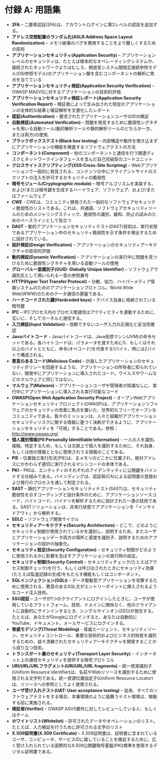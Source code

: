 # 付録 A: 用語集

- **2FA** – 二要素認証(2FA)は、アカウントログインに第2レベルの認証を追加する。
- **アドレス空間配置のランダム化(ASLR:Address Space Layout Randomization)** – メモリ破壊のバグを悪用することをより難しくするための技術
- **アプリケーションセキュリティ(Application Security)** – アプリケーションレベルのセキュリティは、たとえば根本的なオペレーティングシステムや、接続されたネットワークよりはむしろ、開放型システム間相互接続参照モデル(OSI参照モデル)のアプリケーション層を含むコンポーネントの解析に焦点を当てている
- **アプリケーションセキュリティ検証(Application Security Verification)** – OWASP MASVSに対するアプリケーションの技術的評価
- **アプリケーションセキュリティ検証レポート(Application Security Verification Report)** – 検証者によって生み出された特定のアプリケーションの全体的な結果と確証解析を文書化したレポート
- **認証(Authentication)** – 要求されたアプリケーションユーザのIDの検証
- **自動検証(Automated Verification)** – 問題を発見するために脆弱性シグネチャを用いる自動ツール(動的解析ツールや静的解析ツールのどちらか一方、または両方)の使用.
- **ブラックボックステスト(Black box testing)** – 内部構造や動作を覗き込まずにアプリケーションの機能を検査するソフトウェアテストの方法
- **コンポーネント(Component)** – 他のコンポーネントと通信を行う関連ディスクとネットワークインタフェースを含んだ自己完結型のコードユニット
- **クロスサイトスクリプティング(XSS:Cross-Site Scripting)** – Webアプリケーションで一般的に発見される、コンテンツの中にクライアントサイドのスクリプトの注入を許可するセキュリティの脆弱性
- **暗号モジュール(Cryptographic module)** – 暗号アルゴリズムを実装する、および/または暗号鍵を生成するハードウェア、ソフトウェア、および/またはファームウェア
- **CWE** - CWEは、コミュニティ開発された一般的なソフトウェアセキュリティ脆弱性のリストである。これは、共通語、ソフトウェアセキュリティツールのためのメジャリングスティック、脆弱性の識別、緩和、防止の試みのためのベースラインとして役立つ
- **DAST** – 動的アプリケーションセキュリティテスト(DAST)技術は、実行状態であるアプリケーション中のセキュリティ脆弱性を示す条件を検出するために設計されている。
- **設計検証(Design Verification)** – アプリケーションのセキュリティアーキテクチャの技術的評価
- **動的検証(Dynamic Verification)** – アプリケーションの実行中に問題を見つけるために脆弱性シグネチャを用いる自動ツールの使用
- **グローバル一意識別子(GUID: Globally Unique Identifier)** – ソフトウェアで識別氏として用いられる一意の参照番号
- **HTTP(Hyper Text Transfer Protocol)** – 分散、協力、ハイパーメディア情報システムのためのアプリケーションプロトコル。World Wide Web(WWW)のためのデータ通信の基盤である。
- **ハードコードされた鍵(Hardcoded keys)** – デバイス自身に格納されている暗号鍵
- **IPC** – IPCプロセス内のプロセス間通信はアクティビティを連動するために、互いに、そしてカーネルと通信する。
- **入力検証(Input Validation)** – 信頼できないユーザ入力の正規化と妥当性確認
- **Javaバイトコード** - Javaバイトコードは、Java仮想マシン(JVM)の命令セットである。各バイトコードは、パラメータを渡すために0、もしくはそれ以上のバイトとともに、命令(オペコード)を代表する1バイト、時には2バイトで構成される。
- **悪意のあるコード(Malicious Code)** – 計画したアプリケーションのセキュリティポリシーを回避するような、アプリケーションの所有者に知られていない、開発中にアプリケーションに導入されたコード。ウイルスやワームなどのマルウェアと同じではない。
- **マルウェア(Malware)** – アプリケーションユーザや管理者の知識なしに、実行中にアプリケーションに導入される実行可能なコード
- **OWASP(Open Web Application Security Project)** – オープンWebアプリケーションセキュリティプロジェクト(OWASP)は、アプリケーションソフトウェアのセキュリティの改善に焦点を置いた、世界的なフリーでオープンなコミュニティである。我々のミッションは、人々と組織がアプリケーションセキュリティリスクに関する情報に基づく決断ができるように、アプリケーションセキュリティを「可視」することである。参照：http://www.owasp.org/
- **個人識別情報(PII:Personally Identifiable Information)** - 一人の人を識別、接触、特定するため、もしくは文脈上で個人を識別するために、それ自身、もしくは他の情報とともに使用されうる情報のことである。
- **PIE** – 位置独立実行形式(PIE)は、主メモリのどこかに位置され、絶対アドレスにかかわらず適切に実行されるマシンコードの本体である。
- **PKI** – PKIは、エンティティのそれぞれのアイデンティティに公開鍵をバインドする仕組みである。バインディングは、認証局(CA)による証明書の登録および発行のプロセスを通して制定される。
- **SAST** – 静的アプリケーションセキュリティテスト(SAST)は、セキュリティ脆弱性を示すコーディングと設計条件のために、アプリケーションソースコード、バイトコード、バイナリを解析するために設計された一連の技術である。SASTソリューションは、非実行状態でアプリケーションを「インサイドアウト」から解析する。
- **SDLC** – ソフトウェア開発サイクル
- **セキュリティアーキテクチャ(Security Architecture)** – どこで、どのようにセキュリティ制御が使用されているかを識別し、説明するため、またユーザとアプリケーションデータ両方の場所と感度を識別子、説明するためのアプリケーションの設計の抽象化。
- **セキュリティ設定(Security Configuration)** – セキュリティ制御がどのように使用されるかに影響を及ぼすアプリケーションの実行時の設定。
- **セキュリティ制御(Security Control)** – セキュリティチェック(たとえばアクセス制御チェック)を行う、もしくは呼び出されたときにセキュリティ効果(たとえば監査記録の生成)をもたらす機能もしくはコンポーネント。
- **SQLインジェクション(SQLi)** – データ駆動型アプリケーションを攻撃するために使用される、悪意のあるSQL文がエントリーポイントに挿入されるようなコード注入技術。
- **SSO認証** – ユーザが1つのクライアントにログインしたときに、ユーザが使用しているプラットフォーム、技術、ドメインに関係なく、他のクライアントに自動的にサインインするとき、シングルサインオン(SSO)が発生する。たとえば、あなたがGoogleにログインすると、あなたは自動的にYouTube、ドキュメント、メールサービスにログインする。
- **脅威モデリング(Threat Modeling)** - 脅威エージェント、セキュリティゾーン、セキュリティコントロール、重要な技術的およびビジネス的財産を識別するための、益々洗練されたセキュリティアーキテクチャを開発することから成り立つ技術。
- **トランスポート層のセキュリティ(Transport Layer Security)** – インターネット上の通信セキュリティを提供する暗号プロトコル
- **URI/URL/URLフラグメント(URI/URL/URL fragments)** – 統一資源識別子(Uniform Resource Identifier)は、名前やWebリソースを識別するために使用される文字列である。統一資源位置指定子(Uniform Resource Locator)は、リソースへの参照としてよく使用される。
- **ユーザ受け入れテスト(UAT: User acceptance testing)** – 従来、すべてのソフトウェアテストをする場合、本番環境のように振舞うテスト環境は、稼動する前に実施される。
- **検証者(Verifier)** – OWASP ASVS要件に対してレビューしている人、もしくはチーム
- **ホワイトリスト(Whitelist)** – 許可されたデータやオペレーションのリスト。たとえば、入力検証を行うために許可される文字のリスト
- **X.509証明書(X.509 Certificate)** – X.509証明書は、証明書に含まれているユーザ、コンピュータ、サービスIDに属していることを検証するために、広く受け入れられている国際的なX.509公開鍵暗号基盤(PKI)標準を使用するデジタル証明書である。
